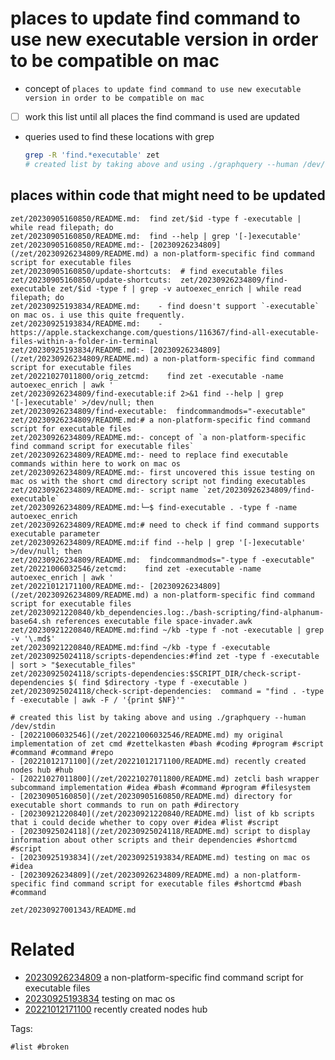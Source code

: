 # places to update find command to use new executable version in order to be compatible on mac

- concept of `places to update find command to use new executable version in order to be compatible on mac`
- [ ] work this list until all places the find command is used are updated
- queries used to find these locations with grep
  ```bash
  grep -R 'find.*executable' zet
  # created list by taking above and using ./graphquery --human /dev/stdin
  ```

## places within code that might need to be updated

```
zet/20230905160850/README.md:  find zet/$id -type f -executable | while read filepath; do
zet/20230905160850/README.md:  find --help | grep '[-]executable'
zet/20230905160850/README.md:- [20230926234809](/zet/20230926234809/README.md) a non-platform-specific find command script for executable files
zet/20230905160850/update-shortcuts:  # find executable files
zet/20230905160850/update-shortcuts:  zet/20230926234809/find-executable zet/$id -type f | grep -v autoexec_enrich | while read filepath; do
zet/20230925193834/README.md:    - find doesn't support `-executable` on mac os. i use this quite frequently.
zet/20230925193834/README.md:    - https://apple.stackexchange.com/questions/116367/find-all-executable-files-within-a-folder-in-terminal
zet/20230925193834/README.md:- [20230926234809](/zet/20230926234809/README.md) a non-platform-specific find command script for executable files
zet/20221027011800/orig_zetcmd:    find zet -executable -name autoexec_enrich | awk '
zet/20230926234809/find-executable:if 2>&1 find --help | grep '[-]executable' >/dev/null; then
zet/20230926234809/find-executable:  findcommandmods="-executable"
zet/20230926234809/README.md:# a non-platform-specific find command script for executable files
zet/20230926234809/README.md:- concept of `a non-platform-specific find command script for executable files`
zet/20230926234809/README.md:- need to replace find executable commands within here to work on mac os
zet/20230926234809/README.md:- first uncovered this issue testing on mac os with the short cmd directory script not finding executables
zet/20230926234809/README.md:- script name `zet/20230926234809/find-executable`
zet/20230926234809/README.md:└─$ find-executable . -type f -name autoexec_enrich
zet/20230926234809/README.md:# need to check if find command supports executable parameter
zet/20230926234809/README.md:if find --help | grep '[-]executable' >/dev/null; then
zet/20230926234809/README.md:  findcommandmods="-type f -executable"
zet/20221006032546/zetcmd:    find zet -executable -name autoexec_enrich | awk '
zet/20221012171100/README.md:- [20230926234809](/zet/20230926234809/README.md) a non-platform-specific find command script for executable files
zet/20230921220840/kb_dependencies.log:./bash-scripting/find-alphanum-base64.sh references executable file space-invader.awk
zet/20230921220840/README.md:find ~/kb -type f -not -executable | grep -v '\.md$'
zet/20230921220840/README.md:find ~/kb -type f -executable
zet/20230925024118/scripts-dependencies:#find zet -type f -executable | sort > "$executable_files"
zet/20230925024118/scripts-dependencies:$SCRIPT_DIR/check-script-dependencies $( find $directory -type f -executable )
zet/20230925024118/check-script-dependencies:  command = "find . -type f -executable | awk -F / '{print $NF}'"

# created this list by taking above and using ./graphquery --human /dev/stdin
- [20221006032546](/zet/20221006032546/README.md) my original implementation of zet cmd #zettelkasten #bash #coding #program #script #command #command #repo
- [20221012171100](/zet/20221012171100/README.md) recently created nodes hub #hub
- [20221027011800](/zet/20221027011800/README.md) zetcli bash wrapper subcommand implementation #idea #bash #command #program #filesystem
- [20230905160850](/zet/20230905160850/README.md) directory for executable short commands to run on path #directory
- [20230921220840](/zet/20230921220840/README.md) list of kb scripts that i could decide whether to copy over #idea #list #script
- [20230925024118](/zet/20230925024118/README.md) script to display information about other scripts and their dependencies #shortcmd #script
- [20230925193834](/zet/20230925193834/README.md) testing on mac os #idea
- [20230926234809](/zet/20230926234809/README.md) a non-platform-specific find command script for executable files #shortcmd #bash #command
```

` zet/20230927001343/README.md `

# Related

- [20230926234809](/zet/20230926234809/README.md) a non-platform-specific find command script for executable files
- [20230925193834](/zet/20230925193834/README.md) testing on mac os
- [20221012171100](/zet/20221012171100/README.md) recently created nodes hub

Tags:

    #list #broken
